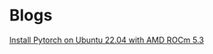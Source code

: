 # Blogs

[Install Pytorch on Ubuntu 22.04 with AMD ROCm 5.3](https://newell.github.io/blogs/pytorch-ubuntu-22.04-amd-install)
